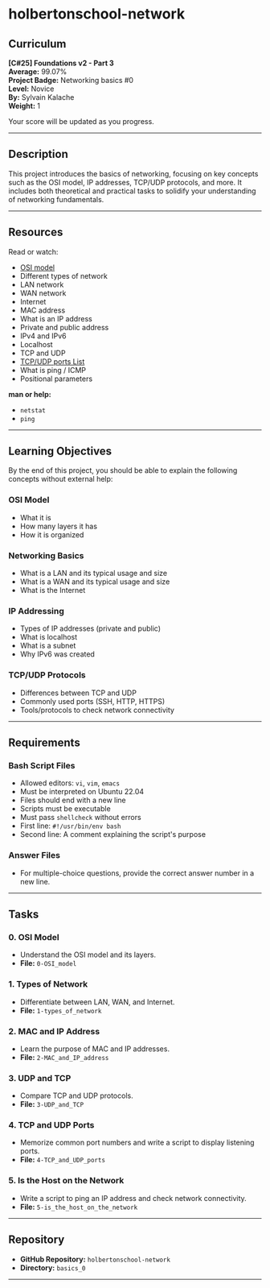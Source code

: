 # holbertonschool-network

## Curriculum
**[C#25] Foundations v2 - Part 3**  
**Average:** 99.07%  
**Project Badge:** Networking basics #0  
**Level:** Novice  
**By:** Sylvain Kalache  
**Weight:** 1  

Your score will be updated as you progress.

---

## Description
This project introduces the basics of networking, focusing on key concepts such as the OSI model, IP addresses, TCP/UDP protocols, and more. It includes both theoretical and practical tasks to solidify your understanding of networking fundamentals.

---

## Resources
Read or watch:
- [OSI model](https://en.wikipedia.org/wiki/OSI_model)
- Different types of network
- LAN network
- WAN network
- Internet
- MAC address
- What is an IP address
- Private and public address
- IPv4 and IPv6
- Localhost
- TCP and UDP
- [TCP/UDP ports List](https://en.wikipedia.org/wiki/List_of_TCP_and_UDP_port_numbers)
- What is ping / ICMP
- Positional parameters

**man or help:**
- `netstat`
- `ping`

---

## Learning Objectives
By the end of this project, you should be able to explain the following concepts without external help:

### OSI Model
- What it is
- How many layers it has
- How it is organized

### Networking Basics
- What is a LAN and its typical usage and size
- What is a WAN and its typical usage and size
- What is the Internet

### IP Addressing
- Types of IP addresses (private and public)
- What is localhost
- What is a subnet
- Why IPv6 was created

### TCP/UDP Protocols
- Differences between TCP and UDP
- Commonly used ports (SSH, HTTP, HTTPS)
- Tools/protocols to check network connectivity

---

## Requirements
### Bash Script Files
- Allowed editors: `vi`, `vim`, `emacs`
- Must be interpreted on Ubuntu 22.04
- Files should end with a new line
- Scripts must be executable
- Must pass `shellcheck` without errors
- First line: `#!/usr/bin/env bash`
- Second line: A comment explaining the script's purpose

### Answer Files
- For multiple-choice questions, provide the correct answer number in a new line.

---

## Tasks
### 0. OSI Model
- Understand the OSI model and its layers.
- **File:** `0-OSI_model`

### 1. Types of Network
- Differentiate between LAN, WAN, and Internet.
- **File:** `1-types_of_network`

### 2. MAC and IP Address
- Learn the purpose of MAC and IP addresses.
- **File:** `2-MAC_and_IP_address`

### 3. UDP and TCP
- Compare TCP and UDP protocols.
- **File:** `3-UDP_and_TCP`

### 4. TCP and UDP Ports
- Memorize common port numbers and write a script to display listening ports.
- **File:** `4-TCP_and_UDP_ports`

### 5. Is the Host on the Network
- Write a script to ping an IP address and check network connectivity.
- **File:** `5-is_the_host_on_the_network`

---

## Repository
- **GitHub Repository:** `holbertonschool-network`
- **Directory:** `basics_0`

---